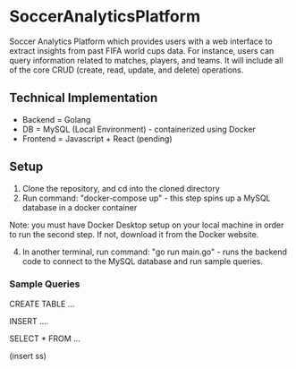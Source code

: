 # SoccerAnalyticsPlatform

Soccer Analytics Platform which provides users with a web interface to extract insights from past FIFA world cups data. For instance, users can query information related to matches, players, and teams. It will include all of the core CRUD (create, read, update, and delete) operations.

## Technical Implementation
* Backend = Golang
* DB = MySQL (Local Environment) - containerized using Docker
* Frontend = Javascript + React (pending)

## Setup

1. Clone the repository, and cd into the cloned directory
2. Run command: "docker-compose up" - this step spins up a MySQL database in a docker container

Note: you must have Docker Desktop setup on your local machine in order to run the second step. If not, download it from the Docker website.

4. In another terminal, run command: "go run main.go" - runs the backend code to connect to the MySQL database and run sample queries.

### Sample Queries

CREATE TABLE ...

INSERT ....

SELECT * FROM ...

(insert ss)
